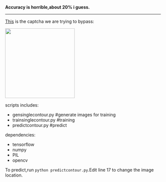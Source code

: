 **Accuracy is horrible,about 20% i guess.**
***
[This](https://authsu18.alipay.com/login/index.htm) is the captcha we are trying to bypass:

<div align='left'>
  <img src='https://user-images.githubusercontent.com/35487258/50561572-fe7d3100-0d46-11e9-9a7c-e780524e9626.png' height="225px">
</div>

scripts includes:
- gensinglecontour.py #generate images for training
- trainsinglecontour.py #training
- predictcontour.py #predict

dependencies:
- tensorflow
- numpy
- PIL
- opencv

To predict,run ```python predictcontour.py```.Edit line 17 to change the image location.

